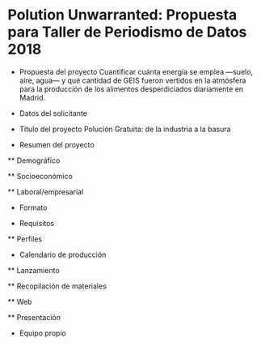# Polution Unwarranted: Propuesta para Taller de Periodismo de Datos 2018

* Propuesta del proyecto
Cuantificar cuánta energía se emplea —suelo, aire, agua— y qué cantidad de GEIS fueron vertidos en la atmósfera para la producción de los alimentos desperdiciados diariamente en Madrid. 

* Datos del solicitante

* Título del proyecto
Polución Gratuita: de la industria a la basura

* Resumen del proyecto

** Demográfico

** Socioeconómico

** Laboral/empresarial

* Formato

* Requisitos

** Perfiles

* Calendario de producción

** Lanzamiento

** Recopilación de materiales

** Web

** Presentación 

* Equipo propio

